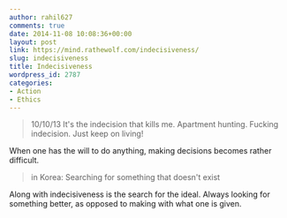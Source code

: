 ```yaml
---
author: rahil627
comments: true
date: 2014-11-08 10:08:36+00:00
layout: post
link: https://mind.rathewolf.com/indecisiveness/
slug: indecisiveness
title: Indecisiveness
wordpress_id: 2787
categories:
- Action
- Ethics
---
```


<blockquote>10/10/13
It's the indecision that kills me. Apartment hunting. Fucking indecision. Just keep on living!</blockquote>



When one has the will to do anything, making decisions becomes rather difficult.



<blockquote>in Korea:
Searching for something that doesn't exist</blockquote>



Along with indecisiveness is the search for the ideal. Always looking for something better, as opposed to making with what one is given.
